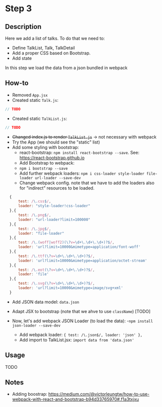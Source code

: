 # Step 3

## Description
Here we add a list of talks.
To do that we need to:
- Define TalkList, Talk, TalkDetail
- Add a proper CSS based on Bootstrap.
- Add state

In this step we load the data from a json bundled in webpack

## How-to
- Removed `App.jsx`
- Created static `Talk.js`:
``` javascript
// TODO
```
- Created static `TalkList.js`:
``` javascript
// TODO
```
- ~~Changed index.js to render `TalkList.js`~~ -> not necessary with webpack
- Try the App (we should see the "static" list)
- Add some styling with bootstrap:
  - react-bootstrap: `npm install react-bootstrap --save`. See: https://react-bootstrap.github.io
  - Add Bootstrap to webpack:
  - `npm i bootstrap --save`
  - Add further webpack loaders: `npm i css-loader style-loader file-loader url-loader --save-dev`
  - Change webpack config. note that we have to add the loaders also for "indirect"
resources to be loaded.
``` javascript
  {
      test: /\.css$/,
      loader: "style-loader!css-loader"
  },{
      test: /\.png$/,
      loader: "url-loader?limit=100000"
  },{
      test: /\.jpg$/,
      loader: "file-loader"
  },{
      test: /\.(woff|woff2)(\?v=\d+\.\d+\.\d+)?$/,
      loader: 'url?limit=10000&mimetype=application/font-woff'
  },{
      test: /\.ttf(\?v=\d+\.\d+\.\d+)?$/,
      loader: 'url?limit=10000&mimetype=application/octet-stream'
  },{
      test: /\.eot(\?v=\d+\.\d+\.\d+)?$/,
      loader: 'file'
  },{
      test: /\.svg(\?v=\d+\.\d+\.\d+)?$/,
      loader: 'url?limit=10000&mimetype=image/svg+xml'
  }
```
- Add JSON data model: `data.json`

- Adapt JSX to bootstrap (note that we ahve to use `className`) [TODO]
- Now, let's add webpack JSON Loader (to load the data):
  -`npm install json-loader --save-dev`
  - Add webpack loader:   `{ test: /\.json$/, loader: 'json' },`
  - Add import to TalkList.jsx: `import data from 'data.json'`

## Usage
TODO

## Notes
- Adding boostrap: https://medium.com/@victorleungtw/how-to-use-webpack-with-react-and-bootstrap-b94d33765970#.f1a3txjxu
